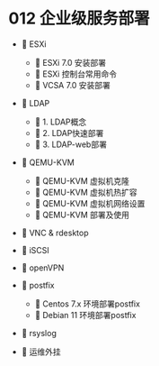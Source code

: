 # 012 企业级服务部署

* 📑 ESXi

  * 📄 ESXi 7.0 安装部署
  * 📄 ESXi 控制台常用命令
  * 📄 VCSA 7.0 安装部署
* 📑 LDAP

  * 📄 1. LDAP概念
  * 📄 2. LDAP快速部署
  * 📄 3. LDAP-web部署
* 📑 QEMU-KVM

  * 📄 QEMU-KVM 虚拟机克隆
  * 📄 QEMU-KVM 虚拟机热扩容
  * 📄 QEMU-KVM 虚拟机网络设置
  * 📄 QEMU-KVM 部署及使用
* 📄 VNC & rdesktop
* 📄 iSCSI
* 📄 openVPN
* 📑 postfix

  * 📄 Centos 7.x 环境部署postfix
  * 📄 Debian 11 环境部署postfix
* 📄 rsyslog
* 📄 运维外挂

‍
